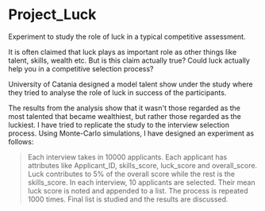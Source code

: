 # Project_Luck
Experiment to study the role of luck in a typical competitive assessment.


It is often claimed that luck plays as important role as other things like talent, skills, wealth etc. But is this claim actually true? Could luck actually help you in a competitive selection process?

University of Catania designed a model talent show under the study where they tried to analyse the role of luck in success of the participants.

The results from the analysis show that it wasn't those regarded as the most talented that became wealthiest, but rather those regarded as the luckiest.
I have tried to replicate the study to the interview selection process. Using Monte-Carlo simulations, I have designed an experiment as follows:
> Each interview takes in 10000 applicants. Each applicant has attributes like Applicant_ID, skills_score, luck_score and overall_score. 
> Luck contributes to 5% of the overall score while the rest is the skills_score.
> In each interview, 10 applicants are selected. Their mean luck score is noted and appended to a list. The process is repeated 1000 times.
> Final list is studied and the results are discussed.

